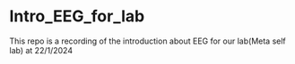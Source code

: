 # Intro_EEG_for_lab
This repo is a recording of the introduction about EEG for our lab(Meta self lab) at 22/1/2024

